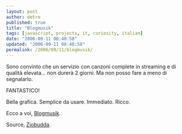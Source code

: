 ```yaml
---
layout: post
author: detro
published: true
title: "Blogmusik"
tags: [javascript, projects, it, curiosity, italian]
date: "2006-09-11 08:40:58"
updated: "2006-09-11 08:40:58"
permalink: /2006/09/11/blogmusik/
---
```


Sono convinto che un servizio con canzoni complete in streaming e di qualità elevata... non durerà 2 giorni. Ma non posso fare a meno di segnalarlo.

FANTASTICO!

Bella grafica.
Semplice da usare.
Immediato.
Ricco.

Ecco a voi, <a href="http://www.blogmusik.net/">Blogmusik</a>.

Source, <a href="http://www.ziobudda.net">Ziobudda</a>.
